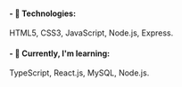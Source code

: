 

<h4>- 🔭 Technologies:</h4>

<p>
  HTML5, CSS3, JavaScript, Node.js, Express.
</p>

<h4>- 🌱 Currently, I'm learning:</h4>

<p>
  TypeScript, React.js, MySQL, Node.js.
</p>


<!--
**Invokedzz/Invokedzz** is a ✨ _special_ ✨ repository because its `README.md` (this file) appears on your GitHub profile.

Here are some ideas to get you started:

- 🔭 I’m currently working on ...
- 🌱 I’m currently learning ...
- 👯 I’m looking to collaborate on ...
- 🤔 I’m looking for help with ...
- 💬 Ask me about ...
- 📫 How to reach me: ...
- 😄 Pronouns: ...
- ⚡ Fun fact: ...
-->
